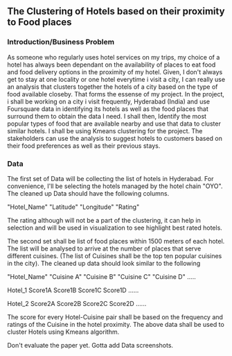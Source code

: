 ## The Clustering of Hotels based on their proximity to Food places
### Introduction/Business Problem
As someone who regularly uses hotel services on my trips, my choice of a hotel has always been dependant on the availability of places to eat food and food delivery options in the proximity of my hotel. Given, I don't always get to stay at one locality or one hotel everytime i visit a city, I can really use an analysis that clusters together the hotels of a city based on the type of food available closeby. That forms the essense of my project. 
In the project, i shall be working on a city i visit frequently, Hyderabad (India) and use Foursquare data in identifying its hotels as well as the food places that surround them to obtain the data I need. I shall then, Identify the most popular types of food that are available nearby and use that data to cluster similar hotels. I shall be using Kmeans clustering for the project.
The stakeholders can use the analysis to suggest hotels to customers based on their food preferences as well as their previous stays.
### Data
The first set of Data will be collecting the list of hotels in Hyderabad. For convenience, I'll be selecting the hotels managed by the hotel chain "OYO". The cleaned up Data should have the following columns. 

"Hotel_Name"  "Latitude"  "Longitude" "Rating"

The rating although will not be a part of the clustering, it can help in selection and will be used in visualization to see highlight best rated hotels.

The second set shall be list of food places within 1500 meters of each hotel. The list will be analysed to arrive at the number of places that serve different cuisines. (The list of Cuisines shall be the top ten popular cuisines in the city). The cleaned up data should look similar to the following

"Hotel_Name"     "Cuisine A"     "Cuisine B"     "Cuisine C"     "Cuisine D" .....

   Hotel_1         Score1A         Score1B         Score1C         Score1D  ......

   Hotel_2         Score2A         Score2B         Score2C         Score2D  ......
   
The score for every Hotel-Cuisine pair shall be based on the frequency and ratings of the Cuisine in the hotel proximity.
The above data shall be used to cluster Hotels using Kmeans algorithm.


Don't evaluate the paper yet. Gotta add Data screenshots.
